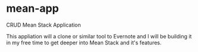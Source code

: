 mean-app
========

CRUD Mean Stack Application

This appliation will a clone or similar tool to Evernote and I will be building it in my free time to get deeper into Mean Stack and it's features.


